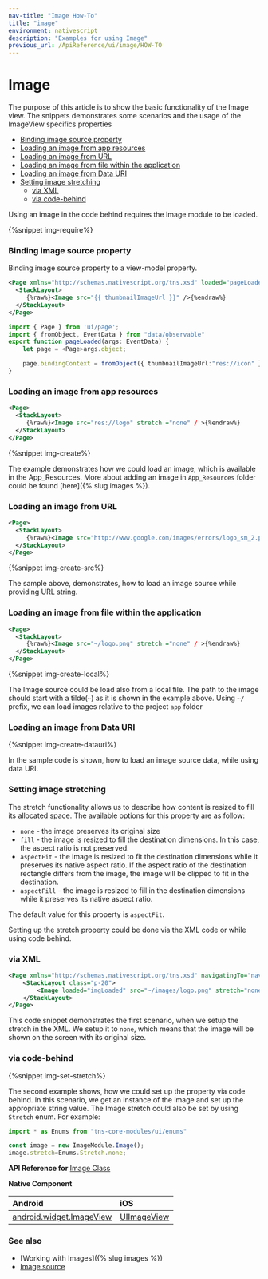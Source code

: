 ```yaml
---
nav-title: "Image How-To"
title: "image"
environment: nativescript
description: "Examples for using Image"
previous_url: /ApiReference/ui/image/HOW-TO
---
```


# Image

The purpose of this article is to show the basic functionality of the Image view. The snippets demonstrates some scenarios and the usage of the ImageView specifics properties  

* [Binding image source property](#binding-image-source-property)
* [Loading an image from app resources](#loading-an-image-from-app-resources)
* [Loading an image from URL](#loading-an-image-from-url)
* [Loading an image from file within the application](#loading-an-image-from-file-within-the-application)
* [Loading an image from Data URI](#loading-an-image-from-data-uri)
* [Setting image stretching](#setting-image-stretching)
  * [via XML](#via-xml)
  * [via code-behind](#via-code-behind)

Using an image in the code behind requires the Image module to be loaded.

{%snippet img-require%}

### Binding image source property

Binding image source property to a view-model property.
``` XML
<Page xmlns="http://schemas.nativescript.org/tns.xsd" loaded="pageLoaded">
  <StackLayout>
     {%raw%}<Image src="{{ thumbnailImageUrl }}" />{%endraw%}
  </StackLayout>
</Page>
```
```TypeScript
import { Page } from 'ui/page';
import { fromObject, EventData } from "data/observable"
export function pageLoaded(args: EventData) {
    let page = <Page>args.object;

    page.bindingContext = fromObject({ thumbnailImageUrl:"res://icon" });
}

```
### Loading an image from app resources

``` XML
<Page>
  <StackLayout>
     {%raw%}<Image src="res://logo" stretch ="none" / >{%endraw%}
  </StackLayout>
</Page>
```

{%snippet img-create%}

The example demonstrates how we could load an image, which is available in the App_Resources. More about adding an image in `App_Resources` folder could be found [here]({% slug images %}).

### Loading an image from URL

``` XML
<Page>
  <StackLayout>
     {%raw%}<Image src="http://www.google.com/images/errors/logo_sm_2.png" stretch ="none" />{%endraw%}  
  </StackLayout>
</Page>
```

{%snippet img-create-src%}

The sample above, demonstrates, how to load an image source while providing URL string.

### Loading an image from file within the application

``` XML
<Page>
  <StackLayout>
     {%raw%}<Image src="~/logo.png" stretch ="none" / >{%endraw%}
  </StackLayout>
</Page>
```

{%snippet img-create-local%}

The Image source could be load also from a local file. The path to the image should start with a tilde(`~`) as it is shown in the example above. Using `~/` prefix, we can load images relative to the project `app` folder 

### Loading an image from Data URI

{%snippet img-create-datauri%}

In the sample code is shown, how to load an image source data, while using data URI. 

### Setting image stretching

The stretch functionality allows us to describe how content is resized to fill its allocated space.
The available options for this property are as follow:

* `none` - the image preserves its original size
* `fill` - the image is resized to fill the destination dimensions. In this case, the aspect ratio is not preserved.
* `aspectFit` - the image is resized to fit the destination dimensions while it preserves its native aspect ratio. If the aspect ratio of the destination rectangle differs from the image, the image will be clipped to fit in the destination.
* `aspectFill` - the image is resized to fill in the destination dimensions while it preserves its native aspect ratio.

The default value for this property is `aspectFit`.

Setting up the stretch property could be done via the XML code or while using code behind.

### via XML

```XML
<Page xmlns="http://schemas.nativescript.org/tns.xsd" navigatingTo="navigatingTo">
    <StackLayout class="p-20">
        <Image loaded="imgLoaded" src="~/images/logo.png" stretch="none"/>
    </StackLayout>
</Page>
```
This code snippet demonstrates the first scenario, when we setup the stretch in the XML. We setup it to `none`, which means that the image will be shown on the screen with its original size.

### via code-behind

{%snippet img-set-stretch%}

The second example shows, how we could set up the property via code behind. In this scenario, we get an instance of the image and set up the appropriate string value. The Image stretch could also be set by using `Stretch` enum. For example:

```TypeScript
import * as Enums from "tns-core-modules/ui/enums"

const image = new ImageModule.Image();
image.stretch=Enums.Stretch.none;
```


**API Reference for** [Image Class](http://docs.nativescript.org/api-reference/modules/_ui_image_.html)

**Native Component**

| Android                | iOS      |
|:-----------------------|:---------|
| [android.widget.ImageView](http://developer.android.com/reference/android/widget/ImageView.html) | [UIImageView](https://developer.apple.com/library/ios/documentation/UIKit/Reference/UIImageView_Class/) |

### See also

* [Working with Images]({% slug images %})
* [Image source](https://docs.nativescript.org/cookbook/image-source)
